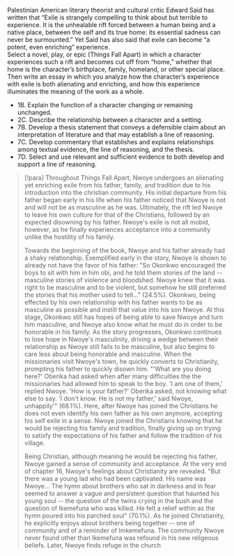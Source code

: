 Palestinian American literary theorist and cultural critic Edward Said has written that “Exile is strangely compelling to think about but terrible to experience. It is the unhealable rift forced between a human being and a native place, between the self and its true home: its essential sadness can never be surmounted.” Yet Said has also said that exile can become “a potent, even enriching” experience.  
Select a novel, play, or epic (Things Fall Apart) in which a character experiences such a rift and becomes cut off from “home,” whether that home is the character’s birthplace, family, homeland, or other special place. Then write an essay in which you analyze how the character’s experience with exile is both alienating and enriching, and how this experience illuminates the meaning of the work as a whole.

- 1B. Explain the function of a character changing or remaining unchanged.
- 2C. Describe the relationship between a character and a setting.
- 7B. Develop a thesis statement that conveys a defensible claim about an interpretation of literature and that may establish a line of reasoning.
- 7C. Develop commentary that establishes and explains relationships among textual evidence, the line of reasoning, and the thesis.
- 7D. Select and use relevant and sufficient evidence to both develop and support a line of reasoning.

> [!para]
> Throughout Things Fall Apart, Nwoye undergoes an alienating yet enriching exile from his father, family, and tradition due to his introduction into the christian community. His initial departure from his father began early in his life when his father noticed that Nwoye is not and will not be as masculine as he was. Ultimately, the rift led Nwoye to leave his own culture for that of the Christians, followed by an expected disowning by his father. Nwoye's exile is not all mobid, however, as he finally experiences acceptance into a community unlike the hostility of his family.
> 
> Towards the beginning of the book, Nwoye and his father already had a shaky relationship. Exemplified early in the story, Nwoye is shown to already not have the favor of his father: "So Okonkwo encouraged the boys to sit with him in him obi, and he told them stories of the land -- masculine stories of violence and bloodshed. Nwoye knew that it was right to be masculine and to be violent, but somehow he still preferred the stories that his mother used to tell..." (24.5%). Okonkwo, being effected by his own relationship with his father wants to be as masculine as possible and instill that value into his son Nwoye. At this stage, Okonkwo still has hopes of being able to save Nwoye and turn him masculine, and Nwoye also know what he must do in order to be honorable in his family. As the story progresses, Okonkwo continues to lose hope in Nwoye's masculinity, driving a wedge between their relationship as Nwoye still fails to be masculine, but also begins to care less about being honorable and masculine. When the missionaries visit Nwoye's town, he quickly converts to Christianity, prompting his father to quickly disown him. "'What are you doing here?' Oberika had asked when after many difficulties the the missionaries had allowed him to speak to the boy. 'I am one of them,' replied Nwoye. 'How is your father?' Oberika asked, not knowing what else to say. 'I don't know. He is not my father,' said Nwoye, unhappily'" (68.1%). Here, after Nwoye has joined the Christians he does not even identify his own father as his own anymore, accepting his self exile in a sense. Nwoye joined the Christians knowing that he would be rejecting his family and tradition, finally giving up on trying to satisfy the expectations of his father and follow the tradition of his village. 
> 
> Being Christian, although meaning he would be rejecting his father, Nwoye gained a sense of community and acceptance. At the very end of chapter 16, Nwoye's feelings about Christianity are revealed. "But there was a young lad who had been captivated. His name was Nwoye... The hymn about brothers who sat in darkness and in fear seemed to answer a vague and persistent question that haunted his young soul -- the question of the twins crying in the bush and the question of Ikemefuna who was killed. He felt a relief within as the hymn poured into his parched soul" (70.1%). As he joined Christianity, he explicitly enjoys about brothers being together -- one of community and of a reminder of Imkemefuna. The community Nwoye never found other than Ikemefuna was refound in his new religeous beliefs. Later, Nwoye finds refuge in the church

